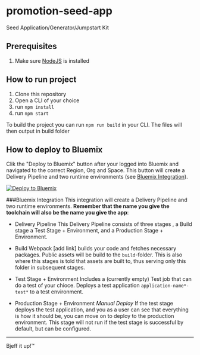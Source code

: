# promotion-seed-app
Seed Application/Generator/Jumpstart Kit

## Prerequisites
1. Make sure [NodeJS](https://nodejs.org/en/download/) is installed

## How to run project
1. Clone this repository
3. Open a CLI of your choice
4. run `npm install`
5. run `npm start`

To build the project you can run `npm run build` in your CLI. The files will then output in build folder

## How to deploy to Bluemix
Clik the "Deploy to Bluemix" button after your logged into Bluemix and navigated to the correct Region, Org and Space. This button will create a Delivery Pipeline and two runtime environments (see [Bluemix Integration](###Bluemix-Integration)).

[![Deploy to Bluemix](https://bluemix.net/deploy/button.png)](https://bluemix.net/devops/setup/deploy/?repository=https://github.com/larshnordli/promotion-seed-app)


###Bluemix Integration
This integration will create a Delivery Pipeline and two runtime environments. **Remember that the name you give the toolchain will also be the name you give the app**:

- Delivery Pipeline
This Delivery Pipeline consists of three stages , a Build stage a Test Stage + Environment, and a Production Stage + Environment.

- Build
Webpack [add link] builds your code and fetches necessary packages. Public assets will be build to the `build`-folder. This is also where this stages is told that assets are built to, thus serving only this folder in subsequent stages.

- Test Stage + Environment
Includes a (currently empty) Test job that can do a test of your chioce. Deploys a test application `application-name*-test*` to a test environment.

- Production Stage + Environment
*Manual Deploy* If the test stage deploys the test application, and you as a user can see that everything is how it should be, you can move on to deploy to the production environment. This stage will not run if the test stage is successful by default, but can be configured.

----
Bjeff it up!™
